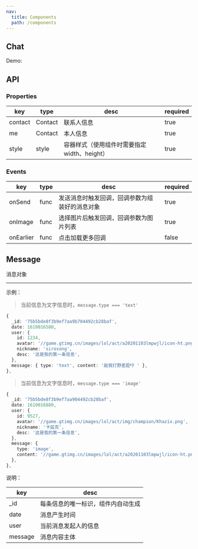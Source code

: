 ```yaml
---
nav:
  title: Components
  path: /components
---
```


## Chat

Demo:

<code src="../../demo/DemoChat.tsx"></code>

## API

### Properties

| key       | type    | desc                         | required |
|-----------|---------|------------------------------|----------|
| contact   | Contact | 联系人信息                        | true     |
| me        | Contact | 本人信息                         | true     |
| style     | style   | 容器样式（使用组件时需要指定 width、height） | true     |

### Events

| key       | type    | desc                         | required |
|-----------|---------|------------------------------|----------|
| onSend    | func    | 发送消息时触发回调，回调参数为组装好的消息对象      | true     |
| onImage   | func    | 选择图片后触发回调，回调参数为图片列表          | true     |
| onEarlier | func    | 点击加载更多回调                     | false    |

## Message

消息对象

---

示例：

> 当前信息为文字信息时，`message.type === 'text'`

```typescript
{
  _id: '75b5bde8f3b9ef7aa9b704492cb28baf',
  date: 1610016580,
  user: {
    id: 1234,
    avatar: '//game.gtimg.cn/images/lol/act/a20201103lmpwjl/icon-ht.png',
    nickname: 'sirosong',
    desc: '这是我的第一条信息',
  },
  message: { type: 'text', content: '敌我打野差距👎 ' },
},
```

> 当前信息为文字信息时，`message.type === 'image'`

```typescript
{
  _id: '75b5bde8f3b9ef7aa904492cb28baf',
  date: 1610016880,
  user: {
    id: 9527,
    avatar: '//game.gtimg.cn/images/lol/act/img/champion/Khazix.png',
    nickname: '卡兹克',
    desc: '这是我的第一条信息',
  },
  message: {
    type: 'image',
    content: '//game.gtimg.cn/images/lol/act/a20201103lmpwjl/icon-ht.png',
  },
},
```

说明：

| key     | desc              |
|---------|-------------------|
| \_id    | 每条信息的唯一标识，组件内自动生成 |
| date    | 消息产生时间            |
| user    | 当前消息发起人的信息        |
| message | 消息内容主体            |
